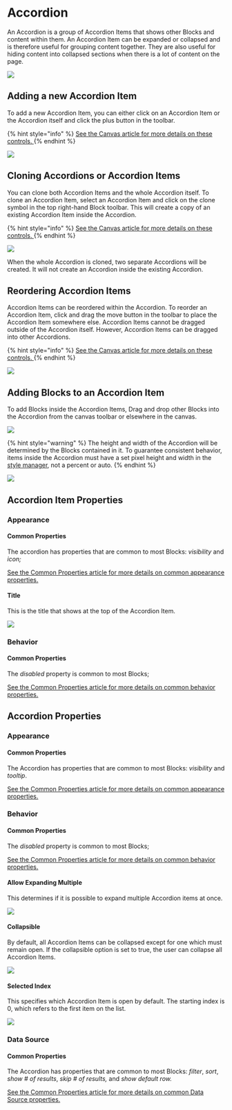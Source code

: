 # Accordion

An Accordion is a group of Accordion Items that shows other Blocks and content within them. An Accordion Item can be expanded or collapsed and is therefore useful for grouping content together. They are also useful for hiding content into collapsed sections when there is a lot of content on the page.

![](../../.gitbook/assets/accordion.gif)

## Adding a new Accordion Item

To add a new Accordion Item, you can either click on an Accordion Item or the Accordion itself and click the plus button in the toolbar.

{% hint style="info" %}
[See the Canvas article for more details on these controls. ](../../concepts/application/canvas.md#block-toolbar)
{% endhint %}

![](../../.gitbook/assets/e7gAx9pD7Y.gif)

## Cloning Accordions or Accordion Items

You can clone both Accordion Items and the whole Accordion itself. To clone an Accordion Item, select an Accordion Item and click on the clone symbol in the top right-hand Block toolbar. This will create a copy of an existing Accordion Item inside the Accordion.&#x20;

{% hint style="info" %}
[See the Canvas article for more details on these controls. ](../../concepts/application/canvas.md#block-toolbar)
{% endhint %}

![](../../.gitbook/assets/bfpUHWGGCl.gif)

When the whole Accordion is cloned, two separate Accordions will be created. It will not create an Accordion inside the existing Accordion.

## Reordering Accordion Items

Accordion Items can be reordered within the Accordion. To reorder an Accordion Item, click and drag the move button in the toolbar to place the Accordion Item somewhere else. Accordion Items cannot be dragged outside of the Accordion itself. However, Accordion Items can be dragged into other Accordions.

{% hint style="info" %}
[See the Canvas article for more details on these controls. ](../../concepts/application/canvas.md#block-toolbar)
{% endhint %}

![](../../.gitbook/assets/lJidjISbYs.gif)

## Adding Blocks to an Accordion Item

To add Blocks inside the Accordion Items, Drag and drop other Blocks into the Accordion from the canvas toolbar or elsewhere in the canvas.

![](../../.gitbook/assets/jg1Zfuontg.gif)

{% hint style="warning" %}
The height and width of the Accordion will be determined by the Blocks contained in it. To guarantee consistent behavior, items inside the Accordion must have a set pixel height and width in the [style manager](../../concepts/application/block-styling.md#dimension), not a percent or auto.
{% endhint %}

![](../../.gitbook/assets/58skCm6AiQ.gif)

## Accordion Item Properties

### Appearance

#### Common Properties

The accordion has properties that are common to most Blocks: _visibility_ and _icon;_

[See the Common Properties article for more details on common appearance properties.](../common-properties.md#appearance)

#### Title

This is the title that shows at the top of the Accordion Item.

![](<../../.gitbook/assets/image (270).png>)

### Behavior

#### Common Properties

The _disabled_ property is common to most Blocks;

[See the Common Properties article for more details on common behavior properties.](../common-properties.md#behavior)

## Accordion Properties

### Appearance

#### Common Properties

The Accordion has properties that are common to most Blocks: _visibility_ and _tooltip_.

[See the Common Properties article for more details on common appearance properties.](../common-properties.md#appearance)

### Behavior

#### Common Properties

The _disabled_ property is common to most Blocks;

[See the Common Properties article for more details on common behavior properties.](../common-properties.md#behavior)

#### Allow Expanding Multiple

This determines if it is possible to expand multiple Accordion items at once.&#x20;

![](../../.gitbook/assets/Gn0g7OltdF.gif)

#### Collapsible

By default, all Accordion Items can be collapsed except for one which must remain open. If the collapsible option is set to true, the user can collapse all Accordion Items.

![](../../.gitbook/assets/0IZwv8g8NY.gif)

#### Selected Index

This specifies which Accordion Item is open by default. The starting index is 0, which refers to the first item on the list.

![](<../../.gitbook/assets/image (443).png>)

### Data Source

#### Common Properties

The Accordion has properties that are common to most Blocks: _filter_, _sort_, _show # of results_, _skip # of results,_ and _show default row._

[See the Common Properties article for more details on common Data Source properties.](../common-properties.md#data-source)
